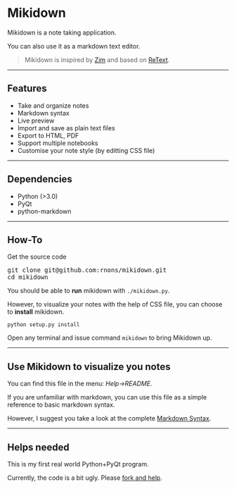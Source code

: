 # Mikidown

Mikidown is a note taking application. 

You can also use it as a markdown text editor.

> Mikidown is inspired by [Zim] and based on [ReText].

---
## Features 

- Take and organize notes
- Markdown syntax
- Live preview
- Import and save as plain text files
- Export to HTML, PDF
- Support multiple notebooks 
- Customise your note style (by editting CSS file)

---
## Dependencies

- Python (>3.0)
- PyQt
- python-markdown

---
## How-To

Get the source code
<pre>
git clone git@github.com:rnons/mikidown.git
cd mikidown
</pre>

You should be able to **run** mikidown with <code>./mikidown.py</code>.

However, to visualize your notes with the help of CSS file, you can choose to **install** mikidown.
<pre><code>python setup.py install</code></pre>

Open any terminal and issue command  <code>mikidown</code> to bring Mikidown up.

---
## Use Mikidown to visualize you notes


You can find this file in the menu: *Help->README*.

If you are unfamiliar with markdown, you can use this file as a simple reference to basic markdown syntax.

However, I suggest you take a look at the complete [Markdown Syntax].

---
## Helps needed

This is my first real world Python+PyQt program.

Currently, the code is a bit ugly. Please [fork and help].


[Zim]: http://zim-wiki.org/
[ReText]: http://sourceforge.net/p/retext/
[Markdown Syntax]: http://daringfireball.net/projects/markdown/syntax
[fork and help]: https://github.com/rnons/mikidown